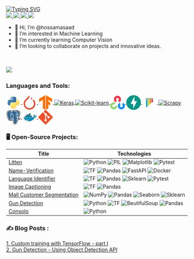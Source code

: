 <p align="left">
  
<a href="https://git.io/typing-svg">
    <img src="https://readme-typing-svg.demolab.com?font=Fira+Code&weight=800&duration=3000&pause=2000&color=15D8F7&vCenter=true&multiline=true&width=600&height=100&lines=Hossam+Asaad+Ragab;Software+Engineer+%7C+Machine+Learning+Engineer;Python+%7C+Deep+Learning+%7C+Computer+Vision+%7C+NLP" alt="Typing SVG" />
</a>

<br/>

<a href="mailto:hossamasaad10@gmail.com">
    <img src="https://img.shields.io/badge/-Email-red?style=flat-square&logo=gmail&logoColor=white">
</a>

<a href="https://drive.google.com/file/d/1j6ilHb20MAY9_PjoQtzB8mvzgbBh7t08/view?usp=sharing">
    <img src="https://img.shields.io/badge/PDF-CV-red?style=flat-square&logo=adobe">
</a>

<a href="https://www.linkedin.com/in/hossamasaad10/">
    <img src="https://img.shields.io/badge/-Linkedin-blue?style=flat-square&logo=linkedin">
</a>

<a href="https://twitter.com/HossamAsaad10/">
    <img src="https://img.shields.io/badge/-Twitter-blue?style=flat-square&logo=twitter">
</a>

- 👋 Hi, I’m @hossamasaad
- 👀 I’m interested in Machine Learning
- 🌱 I’m currently learning Computer Vision
- 💞️ I’m looking to collaborate on projects and innovative ideas.
<br/>
<br/> 



<a href="https://github.com/hossamasaad">
    <img src="https://github-stats-alpha.vercel.app/api?username=hossamasaad&cc=22272e&tc=37BCF6&ic=fff&bc=0000">
</a>

<h3 align="left">Languages and Tools:</h3>


<a href="https://www.python.org" target="_blank" rel="noreferrer" > 
    <img src="https://raw.githubusercontent.com/devicons/devicon/master/icons/python/python-original.svg" alt="Python" width="40" height="40" align="center"/>
</a>


<a href="https://pytorch.org/" target="_blank" rel="noreferrer" > 
    <img src="https://raw.githubusercontent.com/devicons/devicon/master/icons/pytorch/pytorch-original.svg" alt="Pytorch" width="40" height="40" align="center"/>
</a> 


<a href="https://www.tensorflow.org/" target="_blank" rel="noreferrer" > 
    <img src="https://raw.githubusercontent.com/devicons/devicon/master/icons/tensorflow/tensorflow-original.svg" alt="Tensorflow" width="40" height="40" align="center"/>
</a> 


<a href="https://keras.io/" target="_blank" rel="noreferrer" > 
    <img src="https://upload.wikimedia.org/wikipedia/commons/thumb/a/ae/Keras_logo.svg/512px-Keras_logo.svg.png?20200317115153" alt="Keras" width="40" height="40" align="center"/>
</a>


<a href="https://scikit-learn.org/" target="_blank" rel="noreferrer" > 
    <img src="https://upload.wikimedia.org/wikipedia/commons/0/05/Scikit_learn_logo_small.svg" alt="Scikit-learn" width="40" height="40" align="center"/>
</a> 


<a href="https://opencv.org/" target="_blank" rel="noreferrer" > 
    <img src="https://raw.githubusercontent.com/devicons/devicon/master/icons/opencv/opencv-original.svg" alt="Open-CV" width="40" height="40" align="center"/>
</a>

<a href="https://fastapi.tiangolo.com/" target="_blank" rel="noreferrer" > 
    <img src="https://raw.githubusercontent.com/devicons/devicon/master/icons/fastapi/fastapi-original.svg" alt="FastAPI" width="40" height="40" align="center"/>
</a> 


<a href="https://docs.pytest.org/" target="_blank" rel="noreferrer">
    <img src="https://raw.githubusercontent.com/devicons/devicon/master/icons/pytest/pytest-original.svg"" alt="PyTest" width="40" height="40" align="center"/>
</a>

<a href="https://scrapy.org/" target="_blank" rel="noreferrer">
    <img src="https://cdn2.hubspot.net/hubfs/4367560/Imported_Blog_Media/scrapy.png" alt="Scrapy" width="40" height="40" align="center"/>
</a>

<a href="https://www.postgresql.org/" target="_blank" rel="noreferrer" > 
    <img src="https://raw.githubusercontent.com/devicons/devicon/master/icons/postgresql/postgresql-original.svg" alt="Postgresql" width="40" height="40" align="center"/>
</a>


<a href="https://www.docker.com/" target="_blank" rel="noreferrer" > 
    <img src="https://raw.githubusercontent.com/devicons/devicon/master/icons/docker/docker-original.svg" alt="Docker" width="40" height="40" align="center"/>
</a>


<a href="https://git-scm.com/" target="_blank" rel="noreferrer">
    <img src="https://raw.githubusercontent.com/devicons/devicon/master/icons/git/git-original.svg" alt="G it" width="40" height="40" align="center"/>
</a>

<h3 align="left">🖥️ Open-Source Projects:</h3>

|Title | Technologies|
|--|--|
[ Litten](https://github.com/hossamasaad/litten) | ![Python](https://img.shields.io/badge/python-black?style=flat-square&logo=python) ![PIL](https://img.shields.io/badge/PIL-black?style=flat-square&logo=pil) ![Matplotlib](https://img.shields.io/badge/Matplotlib-black?style=flat-square&logo=matplotlib-python) ![Pytest](https://img.shields.io/badge/PyTest-black?style=flat-square&logo=pytest)
| [Name-Verification](https://github.com/hossamasaad/Name-Verification) | ![TF](https://img.shields.io/badge/TF-black?style=flat-square&logo=tensorflow) ![Pandas](https://img.shields.io/badge/Pandas-black?style=flat-square&logo=pandas) ![FastAPI](https://img.shields.io/badge/FastAPI-black?style=flat-square&logo=fastapi) ![Docker](https://img.shields.io/badge/Docker-black?style=flat-square&logo=docker)|
| [Language Identifier](https://github.com/hossamasaad/Language-Identifier) | ![TF](https://img.shields.io/badge/TF-black?style=flat-square&logo=tensorflow) ![Pandas](https://img.shields.io/badge/Pandas-black?style=flat-square&logo=pandas) ![Sklearn](https://img.shields.io/badge/sklearn-black?style=flat-square&logo=scikit-learn) ![Pytest](https://img.shields.io/badge/PyTest-black?style=flat-square&logo=pytest) 
| [Image Captioning](https://github.com/hossamasaad/Image-Captioning) | ![TF](https://img.shields.io/badge/TF-black?style=flat-square&logo=tensorflow) ![Pandas](https://img.shields.io/badge/Pandas-black?style=flat-square&logo=pandas)
| [Mall Customer Segmentation](https://github.com/hossamasaad/Data-Science/tree/master/Mall%20Customer%20Segmentation) | ![NumPy](https://img.shields.io/badge/NumPy-black?style=flat-square&logo=numpy) ![Pandas](https://img.shields.io/badge/Pandas-black?style=flat-square&logo=pandas) ![Seaborn](https://img.shields.io/badge/Seaborn-black?style=flat-square&logo=seaborn) ![Sklearn](https://img.shields.io/badge/sklearn-black?style=flat-square&logo=scikit-learn)
| [Gun Detection](https://github.com/hossamasaad/Gun-Detection) | ![Python](https://img.shields.io/badge/Python-black?style=flat-square&logo=python) ![TF](https://img.shields.io/badge/TF-black?style=flat-square&logo=tensorflow) ![BeutifulSoup](https://img.shields.io/badge/BS-black?style=flat-square&logo=BS) ![Pandas](https://img.shields.io/badge/Pandas-black?style=flat-square&logo=pandas)
| [Consolo](https://github.com/hossamasaad/Consolo) | ![Python](https://img.shields.io/badge/Python-black?style=flat-square&logo=python)

### :writing_hand: Blog Posts :
[1. Custom training with TensorFlow - part I](https://hossamasaad.hashnode.dev/custom-training-with-tensorflow-part-i) <br>
[2. Gun Detection - Using Object Detection API](https://hossamasaad.hashnode.dev/gun-detection-using-object-detection-api)
                

                
</p>
